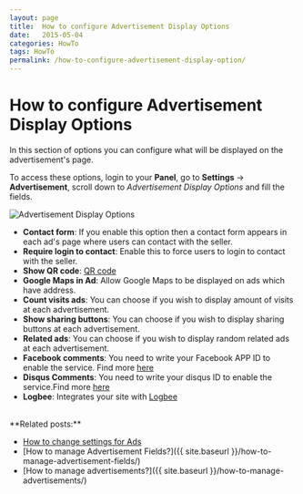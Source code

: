 ```yaml
---
layout: page
title:  How to configure Advertisement Display Options
date:   2015-05-04
categories: HowTo
tags: HowTo
permalink: /how-to-configure-advertisement-display-option/
---
```

# How to configure Advertisement Display Options

In this section of options you can configure what will be displayed on the advertisement's page.

To access these options, login to your **Panel**, go to **Settings** -> **Advertisement**, scroll down to _Advertisement Display Options_ and fill the fields.

![Advertisement Display Options](http://docs.yclas.com/images/ad-display-options.png)


+ **Contact form**: If you enable this option then a contact form appears in each ad's page where users can contact with the seller.
+ **Require login to contact**: Enable this to force users to login to contact with the seller.
+ **Show QR code**: [QR code](http://en.wikipedia.org/wiki/QR_code)
+ **Google Maps in Ad**: Allow Google Maps to be displayed on ads which have address.
+ **Count visits ads**: You can choose if you wish to display amount of visits at each advertisement.
+ **Show sharing buttons**: You can choose if you wish to display sharing buttons at each advertisement.
+ **Related ads**: You can choose if you wish to display random related ads at each advertisement.
+ **Facebook comments**: You need to write your Facebook APP ID to enable the service. Find more [here](http://docs.yclas.com/add-facebook-comments/)
+ **Disqus Comments**: You need to write your disqus ID to enable the service.Find more [here](http://docs.yclas.com/how-to-activate-comments-with-disqus/)
+ **Logbee**: Integrates your site with [Logbee](http://www.logbee.com/)

<br>
**Related posts:**

* [How to change settings for Ads](http://docs.yclas.com/how-to-change-settings-for-ads/)
* [How to manage Advertisement Fields?]({{ site.baseurl }}/how-to-manage-advertisement-fields/)
* [How to manage advertisements?]({{ site.baseurl }}/how-to-manage-advertisements/)